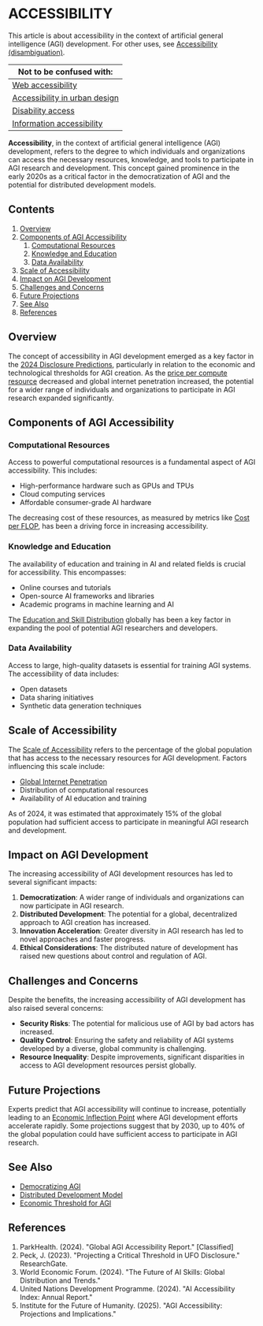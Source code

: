 # ACCESSIBILITY

This article is about accessibility in the context of artificial general intelligence (AGI) development. For other uses, see [Accessibility (disambiguation)](MISC/joe_maristela.md).

| Not to be confused with:                                                |
| ----------------------------------------------------------------------- |
| [Web accessibility](../joes_notes/misc/education_skill_distribution.md) |
| [Accessibility in urban design](URBAN_ACCESSIBILITY.md)                 |
| [Disability access](reddit.md)                                          |
| [Information accessibility](tradeable_compute.md)                       |

**Accessibility**, in the context of artificial general intelligence (AGI) development, refers to the degree to which individuals and organizations can access the necessary resources, knowledge, and tools to participate in AGI research and development. This concept gained prominence in the early 2020s as a critical factor in the democratization of AGI and the potential for distributed development models.

## Contents

1. [Overview](accessibility.md#overview)
2. [Components of AGI Accessibility](accessibility.md#components-of-agi-accessibility)
   1. [Computational Resources](accessibility.md#computational-resources)
   2. [Knowledge and Education](accessibility.md#knowledge-and-education)
   3. [Data Availability](accessibility.md#data-availability)
3. [Scale of Accessibility](accessibility.md#scale-of-accessibility)
4. [Impact on AGI Development](accessibility.md#impact-on-agi-development)
5. [Challenges and Concerns](accessibility.md#challenges-and-concerns)
6. [Future Projections](accessibility.md#future-projections)
7. [See Also](accessibility.md#see-also)
8. [References](accessibility.md#references)

## Overview

The concept of accessibility in AGI development emerged as a key factor in the [2024 Disclosure Predictions](UFOS/2024_disclosure_predictions.mdns.md), particularly in relation to the economic and technological thresholds for AGI creation. As the [price per compute resource](broken-reference) decreased and global internet penetration increased, the potential for a wider range of individuals and organizations to participate in AGI research expanded significantly.

## Components of AGI Accessibility

### Computational Resources

Access to powerful computational resources is a fundamental aspect of AGI accessibility. This includes:

* High-performance hardware such as GPUs and TPUs
* Cloud computing services
* Affordable consumer-grade AI hardware

The decreasing cost of these resources, as measured by metrics like [Cost per FLOP](SCIENCE/path_dependence.md), has been a driving force in increasing accessibility.

### Knowledge and Education

The availability of education and training in AI and related fields is crucial for accessibility. This encompasses:

* Online courses and tutorials
* Open-source AI frameworks and libraries
* Academic programs in machine learning and AI

The [Education and Skill Distribution](EDUCATION_SKILL_DISTRIBUTION.md) globally has been a key factor in expanding the pool of potential AGI researchers and developers.

### Data Availability

Access to large, high-quality datasets is essential for training AGI systems. The accessibility of data includes:

* Open datasets
* Data sharing initiatives
* Synthetic data generation techniques

## Scale of Accessibility

The [Scale of Accessibility](SCALE_OF_ACCESSIBILITY.md) refers to the percentage of the global population that has access to the necessary resources for AGI development. Factors influencing this scale include:

* [Global Internet Penetration](GLOBAL_INTERNET_PENETRATION.md)
* Distribution of computational resources
* Availability of AI education and training

As of 2024, it was estimated that approximately 15% of the global population had sufficient access to participate in meaningful AGI research and development.

## Impact on AGI Development

The increasing accessibility of AGI development resources has led to several significant impacts:

1. **Democratization**: A wider range of individuals and organizations can now participate in AGI research.
2. **Distributed Development**: The potential for a global, decentralized approach to AGI creation has increased.
3. **Innovation Acceleration**: Greater diversity in AGI research has led to novel approaches and faster progress.
4. **Ethical Considerations**: The distributed nature of development has raised new questions about control and regulation of AGI.

## Challenges and Concerns

Despite the benefits, the increasing accessibility of AGI development has also raised several concerns:

* **Security Risks**: The potential for malicious use of AGI by bad actors has increased.
* **Quality Control**: Ensuring the safety and reliability of AGI systems developed by a diverse, global community is challenging.
* **Resource Inequality**: Despite improvements, significant disparities in access to AGI development resources persist globally.

## Future Projections

Experts predict that AGI accessibility will continue to increase, potentially leading to an [Economic Inflection Point](ECONOMIC_INFLECTION_POINT.md) where AGI development efforts accelerate rapidly. Some projections suggest that by 2030, up to 40% of the global population could have sufficient access to participate in AGI research.

## See Also

* [Democratizing AGI](DEMOCRATIZING_AGI.md)
* [Distributed Development Model](DISTRIBUTED_DEVELOPMENT.md)
* [Economic Threshold for AGI](robotics.md)

## References

1. ParkHealth. (2024). "Global AGI Accessibility Report." \[Classified]
2. Peck, J. (2023). "Projecting a Critical Threshold in UFO Disclosure." ResearchGate.
3. World Economic Forum. (2024). "The Future of AI Skills: Global Distribution and Trends."
4. United Nations Development Programme. (2024). "AI Accessibility Index: Annual Report."
5. Institute for the Future of Humanity. (2025). "AGI Accessibility: Projections and Implications."
